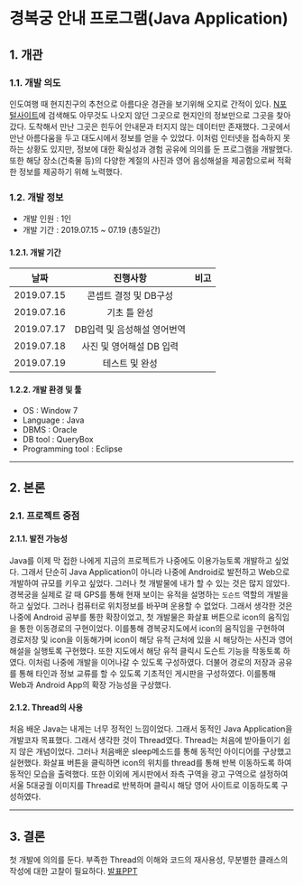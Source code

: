 # 경복궁 안내 프로그램(Java Application)
## 1. 개관
### 1.1. 개발 의도
인도여행 때 현지친구의 추천으로 아름다운 경관을 보기위해 오지로 간적이 있다. [N포털사이트](https://search.naver.com/search.naver?sm=tab_hty.top&where=nexearch&query=%EA%B0%A0%EB%94%94%EC%BD%94%ED%83%80&oquery=%EC%BA%94%EB%94%94%EC%BD%94%ED%83%80&tqi=UAakTdp0Jy0ss4bBoowssssstSR-090855)에 검색해도 아무것도 나오지 않던 그곳으로 현지인의 정보만으로 그곳을 찾아갔다. 도착해서 만난 그곳은 힌두어 안내문과 터지지 않는 데이터만 존재했다. 그곳에서 만난 아름다움을 두고 대도시에서 정보를 얻을 수 있었다. 이처럼 인터넷을 접속하지 못하는 상황도 있지만, 정보에 대한 확실성과 경험 공유에 의의를 둔 프로그램을 개발했다. 또한 해당 장소(건축물 등)의 다양한 계절의 사진과 영어 음성해설을 제공함으로써 적확한 정보를 제공하기 위해 노력했다.
### 1.2. 개발 정보
* 개발 인원 : 1인
* 개발 기간 : 2019.07.15 ~ 07.19 (총5일간)
#### 1.2.1. 개발 기간
| 날짜 | 진행사항 | 비고 |
|---|:---:|---:|
| 2019.07.15 | 콘셉트 결정 및 DB구성 | |
| 2019.07.16 | 기초 틀 완성 |  |
| 2019.07.17 | DB입력 및 음성해설 영어번역 |  |
| 2019.07.18 | 사진 및 영어해설 DB 입력 |  |
| 2019.07.19 | 테스트 및 완성 |  |
#### 1.2.2. 개발 환경 및 툴
* OS : Window 7
* Language : Java
* DBMS : Oracle
* DB tool : QueryBox
* Programming tool : Eclipse
---------------
## 2. 본론
### 2.1. 프로젝트 중점
#### 2.1.1. 발전 가능성
Java를 이제 막 접한 나에게 지금의 프로젝트가 나중에도 이용가능토록 개발하고 싶었다. 그래서 단순히 Java Application이 아니라 나중에 Android로 발전하고 Web으로 개발하여 규모를 키우고 싶었다. 그러나 첫 개발물에 내가 할 수 있는 것은 많지 않았다. 경복궁을 실제로 갈 때 GPS를 통해 현재 보이는 유적을 설명하는 `도슨트` 역할의 개발을 하고 싶었다. 그러나 컴퓨터로 위치정보를 바꾸며 운용할 수 없었다. 그래서 생각한 것은 나중에 Android 공부를 통한 확장이었고, 첫 개발물은 화살표 버튼으로 icon의 움직임을 통한 이동경로의 구현이었다. 이를통해 경복궁지도에서 icon의 움직임을 구현하여 경로저장 및 icon을 이동해가며 icon이 해당 유적 근처에 있을 시 해당하는 사진과 영어해설을 실행토록 구현했다. 또한 지도에서 해당 유적 클릭시 도슨트 기능을 작동토록 하였다. 이처럼 나중에 개발을 이어나갈 수 있도록 구성하였다. 더불어 경로의 저장과 공유를 통해 타인과 정보 교류를 할 수 있도록 기초적인 게시판을 구성하였다. 이를통해 Web과 Android App의 확장 가능성을 구상했다.
#### 2.1.2. Thread의 사용
처음 배운 Java는 내게는 너무 정적인 느낌이었다. 그래서 동적인 Java Application을 개발코자 목표했다. 그래서 생각한 것이 Thread였다. Thread는 처음에 받아들이기 쉽지 않은 개념이었다. 그러나 처음배운 sleep메소드를 통해 동적인 아이디어를 구상했고 실현했다. 화살표 버튼을 클릭하면 icon의 위치를 thread를 통해 반복 이동하도록 하여 동적인 모습을 출력했다. 또한 이외에 게시판에서 좌측 구역을 광고 구역으로 설정하여 서울 5대궁궐 이미지를 Thread로 반복하며 클릭시 해당 영어 사이트로 이동하도록 구성하였다.  

----------------------
## 3. 결론
첫 개발에 의의를 둔다. 부족한 Thread의 이해와 코드의 재사용성, 무분별한 클래스의 작성에 대한 고찰이 필요하다. 
[발표PPT](https://docs.google.com/presentation/d/1OPhCKI5rNIF9T_mx4lBNPwL1cUt9242DkIh8DasPSsc/edit?usp=sharing)
